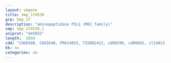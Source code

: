 ```yaml
---
layout: smgene
title: Smp_174530
grp: Smp_17
description: "aminopeptidase PILS (M01 family)"
smp: Smp_174530.1
uniprot: "G4V855"
length:  2859
cdd: "COG0308, COG5640, PRK14015, TIGR02412, cd00190, cd09601, cl14813, cl19988, cl21584, pfam00089, pfam01433, pfam11838, pfam13485, smart00020"
kk: ns
categories: sm
---
```

